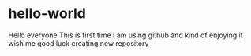 # hello-world
Hello everyone
This is first time I am using github and kind of enjoying it
wish me good luck
creating new repository
